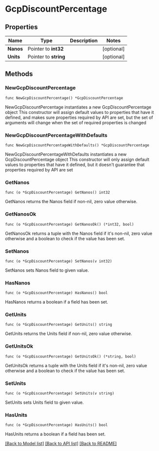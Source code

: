 # GcpDiscountPercentage

## Properties

Name | Type | Description | Notes
------------ | ------------- | ------------- | -------------
**Nanos** | Pointer to **int32** |  | [optional] 
**Units** | Pointer to **string** |  | [optional] 

## Methods

### NewGcpDiscountPercentage

`func NewGcpDiscountPercentage() *GcpDiscountPercentage`

NewGcpDiscountPercentage instantiates a new GcpDiscountPercentage object
This constructor will assign default values to properties that have it defined,
and makes sure properties required by API are set, but the set of arguments
will change when the set of required properties is changed

### NewGcpDiscountPercentageWithDefaults

`func NewGcpDiscountPercentageWithDefaults() *GcpDiscountPercentage`

NewGcpDiscountPercentageWithDefaults instantiates a new GcpDiscountPercentage object
This constructor will only assign default values to properties that have it defined,
but it doesn't guarantee that properties required by API are set

### GetNanos

`func (o *GcpDiscountPercentage) GetNanos() int32`

GetNanos returns the Nanos field if non-nil, zero value otherwise.

### GetNanosOk

`func (o *GcpDiscountPercentage) GetNanosOk() (*int32, bool)`

GetNanosOk returns a tuple with the Nanos field if it's non-nil, zero value otherwise
and a boolean to check if the value has been set.

### SetNanos

`func (o *GcpDiscountPercentage) SetNanos(v int32)`

SetNanos sets Nanos field to given value.

### HasNanos

`func (o *GcpDiscountPercentage) HasNanos() bool`

HasNanos returns a boolean if a field has been set.

### GetUnits

`func (o *GcpDiscountPercentage) GetUnits() string`

GetUnits returns the Units field if non-nil, zero value otherwise.

### GetUnitsOk

`func (o *GcpDiscountPercentage) GetUnitsOk() (*string, bool)`

GetUnitsOk returns a tuple with the Units field if it's non-nil, zero value otherwise
and a boolean to check if the value has been set.

### SetUnits

`func (o *GcpDiscountPercentage) SetUnits(v string)`

SetUnits sets Units field to given value.

### HasUnits

`func (o *GcpDiscountPercentage) HasUnits() bool`

HasUnits returns a boolean if a field has been set.


[[Back to Model list]](../README.md#documentation-for-models) [[Back to API list]](../README.md#documentation-for-api-endpoints) [[Back to README]](../README.md)



